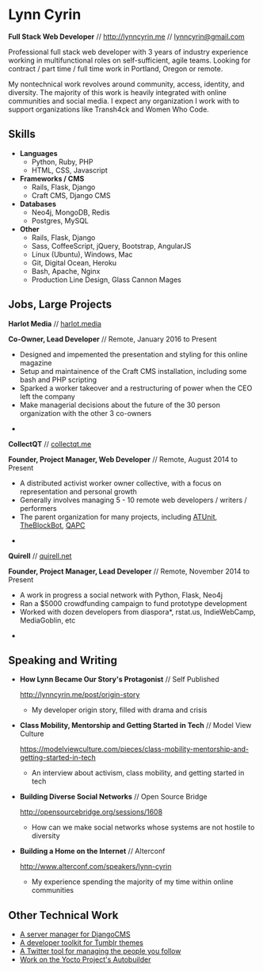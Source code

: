 Lynn Cyrin
===========

**Full Stack Web Developer** // <http://lynncyrin.me>  // lynncyrin@gmail.com

Professional full stack web developer with 3 years of industry experience working in multifunctional roles on self-sufficient, agile teams. Looking for contract / part time / full time work in Portland, Oregon or remote.

My nontechnical work revolves around community, access, identity, and diversity. The majority of this work is heavily integrated with online communities and social media. I expect any organization I work with to support organizations like Transh4ck and Women Who Code.

Skills
------

*   **Languages**
    * Python, Ruby, PHP
    * HTML, CSS, Javascript
*   **Frameworks / CMS**
    * Rails, Flask, Django
    * Craft CMS, Django CMS
*   **Databases**
    * Neo4j, MongoDB, Redis
    * Postgres, MySQL
*   **Other**
    * Rails, Flask, Django
    * Sass, CoffeeScript, jQuery, Bootstrap, AngularJS
    * Linux (Ubuntu), Windows, Mac
    * Git, Digital Ocean, Heroku
    * Bash, Apache, Nginx
    * Production Line Design, Glass Cannon Mages


Jobs, Large Projects
--------------------

**Harlot Media** // [harlot.media](http://harlot.media)

**Co-Owner, Lead Developer** // Remote, January 2016 to Present

 * Designed and impemented the presentation and styling for this online magazine
 * Setup and maintainence of the Craft CMS installation, including some bash and PHP scripting
 * Sparked a worker takeover and a restructuring of power when the CEO left the company
 * Make managerial decisions about the future of the 30 person organization with the other 3 co-owners

-

**CollectQT** // [collectqt.me](http://collectqt.me)

**Founder, Project Manager, Web Developer** // Remote, August 2014 to Present

 * A distributed activist worker owner collective, with a focus on representation and personal growth
 * Generally involves managing 5 - 10 remote web developers / writers / performers
 * The parent organization for many projects, including [ATUnit](http://gitlab.com/atunit/atunit), [TheBlockBot](http://theblockbot.herokuapp.com/), [QAPC](http://qapcollective.net)

-

**Quirell** // [quirell.net](http://quirell.net)

**Founder, Project Manager, Lead Developer** // Remote, November 2014 to Present

 * A work in progress a social network with Python, Flask, Neo4j
 * Ran a $5000 crowdfunding campaign to fund prototype development
 * Worked with dozen developers from diaspora*, rstat.us, IndieWebCamp, MediaGoblin, etc

-

Speaking and Writing
--------------------

*   **How Lynn Became Our Story's Protagonist** // Self Published

    <http://lynncyrin.me/post/origin-story>

    * My developer origin story, filled with drama and crisis

*   **Class Mobility, Mentorship and Getting Started in Tech** // Model View Culture

    <https://modelviewculture.com/pieces/class-mobility-mentorship-and-getting-started-in-tech>

    * An interview about activism, class mobility, and getting started in tech

*   **Building Diverse Social Networks** // Open Source Bridge

    <http://opensourcebridge.org/sessions/1608>

    * How can we make social networks whose systems are not hostile to diversity

*   **Building a Home on the Internet** // Alterconf

    <http://www.alterconf.com/speakers/lynn-cyrin>

    * My experience spending the majority of my time within online communities

Other Technical Work
--------------------

* [A server manager for DjangoCMS](https://github.com/LynnCo/djangocms_server)
* [A developer toolkit for Tumblr themes](https://github.com/LynnCo/TumblrDevKit)
* [A Twitter tool for managing the people you follow](https://gist.github.com/LynnCo/6b13e2528508349e05d6)
* [Work on the Yocto Project's Autobuilder](http://git.yoctoproject.org/cgit/cgit.cgi/yocto-autobuilder/log/?qt=author&q=lynn)
